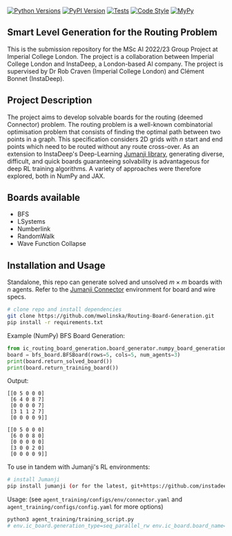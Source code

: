 [![Python Versions](https://img.shields.io/pypi/pyversions/jumanji.svg?style=flat-square)](https://www.python.org/doc/versions/)
[![PyPI Version](https://badge.fury.io/py/jumanji.svg)](https://badge.fury.io/py/jumanji)
[![Tests](https://github.com/instadeepai/jumanji/actions/workflows/tests_linters.yml/badge.svg)](https://github.com/instadeepai/jumanji/actions/workflows/tests_linters.yml)
[![Code Style](https://img.shields.io/badge/code%20style-black-000000.svg)](https://github.com/psf/black)
[![MyPy](http://www.mypy-lang.org/static/mypy_badge.svg)](http://mypy-lang.org/)

## Smart Level Generation for the Routing Problem

This is the submission repository for the MSc AI 2022/23 Group Project at Imperial College London. The project is a collaboration between Imperial College London and InstaDeep, a London-based AI company. The project is supervised by Dr Rob Craven (Imperial College London) and Clément Bonnet (InstaDeep).

## Project Description

The project aims to develop solvable boards for the routing (deemed Connector) problem. The routing problem is a well-known combinatorial optimisation problem that consists of finding the optimal path between two points in a graph. This specification considers 2D grids with $n$ start and end points which need to be routed without any route cross-over. As an extension to InstaDeep's Deep-Learning [Jumanji library](https://github.com/instadeepai/jumanji), generating diverse, difficult, and quick boards guaranteeing solvability is advantageous for deep RL training algorithms. A variety of approaches were therefore explored, both in NumPy and JAX.

## Boards available

- BFS
- LSystems
- Numberlink
- RandomWalk
- Wave Function Collapse

## Installation and Usage

Standalone, this repo can generate solved and unsolved $m \times m$ boards with $n$ agents. Refer to the [Jumanji Connector](https://instadeepai.github.io/jumanji/environments/connector/) environment for board and wire specs.


```bash
# clone repo and install dependencies
git clone https://github.com/mwolinska/Routing-Board-Generation.git
pip install -r requirements.txt
```

Example (NumPy) BFS Board Generation:
```python
from ic_routing_board_generation.board_generator.numpy_board_generation import bfs_board
board = bfs_board.BFSBoard(rows=5, cols=5, num_agents=3)
print(board.return_solved_board())
print(board.return_training_board())
```

Output:
```
[[0 5 0 0 0]
 [6 4 0 8 7]
 [0 0 0 0 7]
 [3 1 1 2 7]
 [0 0 0 0 9]]

[[0 5 0 0 0]
 [6 0 0 8 0]
 [0 0 0 0 0]
 [3 0 0 2 0]
 [0 0 0 0 9]]
```

To use in tandem with Jumanji's RL environments:

```bash
# install Jumanji
pip install jumanji (or for the latest, git+https://github.com/instadeepai/jumanji.git)
```

Usage: (see `agent_training/configs/env/connector.yaml` and `agent_training/configs/config.yaml` for more options)

```bash
python3 agent_training/training_script.py
# env.ic_board.generation_type=seq_parallel_rw env.ic_board.board_name=none can be appended as arguments for different board generation types
```
